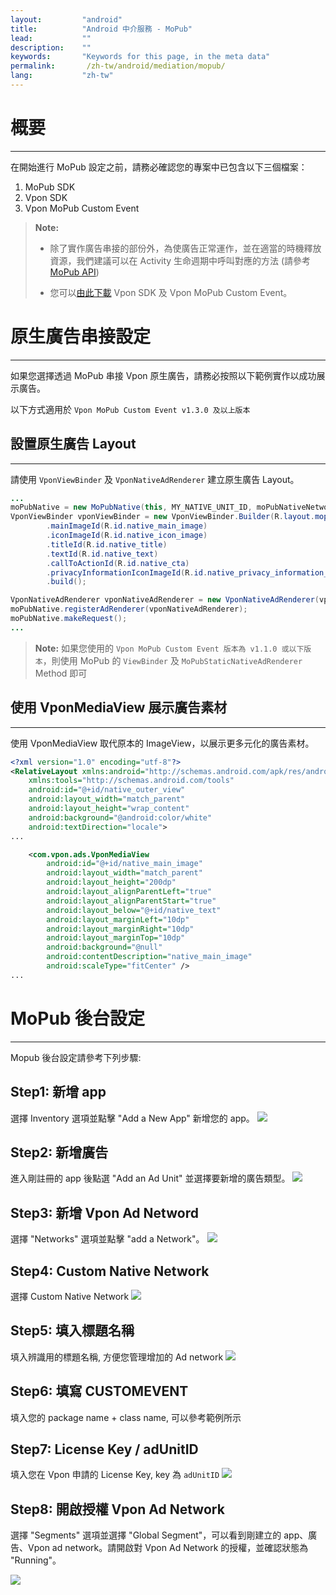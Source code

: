 ```yaml
---
layout:         "android"
title:          "Android 中介服務 - MoPub"
lead:           ""
description:    ""
keywords:       "Keywords for this page, in the meta data"
permalink:       /zh-tw/android/mediation/mopub/
lang:           "zh-tw"
---
```


# 概要
---
在開始進行 MoPub 設定之前，請務必確認您的專案中已包含以下三個檔案：

1. MoPub SDK
2. Vpon SDK
3. Vpon MoPub Custom Event

>**Note:** 
>
>* 除了實作廣告串接的部份外，為使廣告正常運作，並在適當的時機釋放資源，我們建議可以在 Activity 生命週期中呼叫對應的方法 (請參考 [MoPub API])
>
>* 您可以[由此下載][10] Vpon SDK 及 Vpon MoPub Custom Event。


# 原生廣告串接設定
---
如果您選擇透過 MoPub 串接 Vpon 原生廣告，請務必按照以下範例實作以成功展示廣告。

以下方式適用於 `Vpon MoPub Custom Event v1.3.0 及以上版本`

## 設置原生廣告 Layout
---
請使用 `VponViewBinder` 及 `VponNativeAdRenderer` 建立原生廣告 Layout。

```java
...
moPubNative = new MoPubNative(this, MY_NATIVE_UNIT_ID, moPubNativeNetworkListener);
VponViewBinder vponViewBinder = new VponViewBinder.Builder(R.layout.mopub_native_layout)
        .mainImageId(R.id.native_main_image)
        .iconImageId(R.id.native_icon_image)
        .titleId(R.id.native_title)
        .textId(R.id.native_text)
        .callToActionId(R.id.native_cta)
        .privacyInformationIconImageId(R.id.native_privacy_information_icon_image)
        .build();

VponNativeAdRenderer vponNativeAdRenderer = new VponNativeAdRenderer(vponViewBinder);
moPubNative.registerAdRenderer(vponNativeAdRenderer);
moPubNative.makeRequest();
...
```

>**Note:** 如果您使用的 `Vpon MoPub Custom Event 版本為 v1.1.0 或以下版本`，則使用 MoPub 的 `ViewBinder` 及 `MoPubStaticNativeAdRenderer` Method 即可

## 使用 VponMediaView 展示廣告素材
---

使用 VponMediaView 取代原本的 ImageView，以展示更多元化的廣告素材。


```xml
<?xml version="1.0" encoding="utf-8"?>
<RelativeLayout xmlns:android="http://schemas.android.com/apk/res/android"
    xmlns:tools="http://schemas.android.com/tools"
    android:id="@+id/native_outer_view"
    android:layout_width="match_parent"
    android:layout_height="wrap_content"
    android:background="@android:color/white"
    android:textDirection="locale">
...

    <com.vpon.ads.VponMediaView
        android:id="@+id/native_main_image"
        android:layout_width="match_parent"
        android:layout_height="200dp"
        android:layout_alignParentLeft="true"
        android:layout_alignParentStart="true"
        android:layout_below="@+id/native_text"
        android:layout_marginLeft="10dp"
        android:layout_marginRight="10dp"
        android:layout_marginTop="10dp"
        android:background="@null"
        android:contentDescription="native_main_image"
        android:scaleType="fitCenter" />
...
```



# MoPub 後台設定
---
Mopub 後台設定請參考下列步驟:

## Step1: 新增 app
選擇 Inventory 選項並點擊 "Add a New App" 新增您的 app。
![][6]

## Step2: 新增廣告
進入剛註冊的 app 後點選 "Add an Ad Unit" 並選擇要新增的廣告類型。
![][7]

## Step3: 新增 Vpon Ad Netword
選擇 "Networks" 選項並點擊 "add a Network"。
![][1]

## Step4: Custom Native Network
選擇 Custom Native Network
![][2]

## Step5: 填入標題名稱
填入辨識用的標題名稱, 方便您管理增加的 Ad network
![][3]

## Step6: 填寫 CUSTOMEVENT
填入您的 package name + class name, 可以參考範例所示

## Step7: License Key / adUnitID
填入您在 Vpon 申請的 License Key, key 為 `adUnitID`
![][8]

## Step8: 開啟授權 Vpon Ad Network
選擇 "Segments" 選項並選擇 "Global Segment"，可以看到剛建立的 app、廣告、Vpon ad network。請開啟對 Vpon Ad Network 的授權，並確認狀態為 "Running"。

![][9]

[1]: {{site.imgurl}}/Mopub_001.png
[2]: {{site.imgurl}}/Mopub_002.png
[3]: {{site.imgurl}}/Mopub_003.png
[4]: {{site.imgurl}}/Mopub_004-a.png
[5]: {{site.imgurl}}/Mopub_005.png
[6]: {{site.imgurl}}/Mopub_006.png
[7]: {{site.imgurl}}/Mopub_007.png
[8]: {{site.imgurl}}/Mopub_013.png
[9]: {{site.imgurl}}/Mopub_009.png
[10]: {{site.baseurl}}/zh-tw/android/download
[MoPub API]: https://developers.mopub.com/publishers/reference/android/LifeCycleListener/#public-void-onpauseactivity-activity